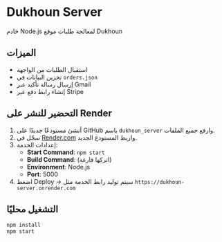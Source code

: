 # Dukhoun Server

خادم Node.js لمعالجة طلبات موقع Dukhoun

## الميزات
- استقبال الطلبات من الواجهة
- تخزين البيانات في `orders.json`
- إرسال رسالة تأكيد عبر Gmail
- إنشاء رابط دفع عبر Stripe

## التحضير للنشر على Render
1. أنشئ مستودعًا جديدًا على GitHub باسم `dukhoun_server` وارفع جميع الملفات.
2. سجّل في [Render.com](https://render.com) واربط المستودع الجديد.
3. إعدادات الخدمة:
   - **Start Command**: `npm start`
   - **Build Command**: (اتركها فارغة)
   - **Environment**: Node.js
   - **Port**: 5000
4. اضغط Deploy → سيتم توليد رابط الخدمة مثل `https://dukhoun-server.onrender.com`

## التشغيل محليًا
```bash
npm install
npm start
```
